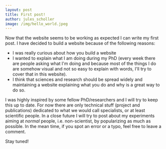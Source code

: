 ```yaml
---
layout: post
title: First post!
author: jules_scholler
image: /img/hello_world.jpeg
---
```


Now that the website seems to be working as expected I can write my first post. I have decided to build a website because of the following reasons:
- I was really curious about how you build a website
- I wanted to explain what I am doing during my PhD (every week there are people asking what I'm doing and because most of the things I do are somehow visual and not so easy to explain with words, I'll try to cover that in this website).
- I think that sciences and research should be spread widely and maintaining a website explaining what you do and why is a great way to do so.

I was highly inspired by some fellow PhD/researchers and I will try to keep this up to date. For now there are only technical stuff (project and publications) dedicated to what we would call specialists, or at least scientific people. In a close future I will try to post about my experiments aiming at *normal* people, i.e. non-scientist, by popularizing as much as possible. In the mean time, if you spot an error or a typo, feel free to leave a comment.

Stay tuned!
